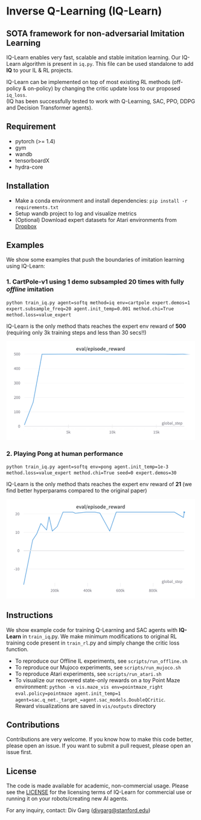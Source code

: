 # Inverse Q-Learning (IQ-Learn)

## SOTA framework for non-adversarial Imitation Learning

IQ-Learn enables very fast, scalable and stable imitation learning.
Our IQ-Learn algorithm is present in `iq.py`. This file can be used standalone to add **IQ** to your IL & RL projects. 

IQ-Learn can be implemented on top of most existing RL methods (off-policy & on-policy) by changing the critic update loss to our proposed `iq_loss`. <br>
(IQ has been successfully tested to work with Q-Learning, SAC, PPO, DDPG and Decision Transformer agents).


## Requirement

- pytorch (>= 1.4)
- gym
- wandb
- tensorboardX
- hydra-core

## Installation

- Make a conda environment and install dependencies: `pip install -r requirements.txt`
- Setup wandb project to log and visualize metrics
- (Optional) Download expert datasets for Atari environments from [Dropbox](https://www.dropbox.com/sh/xi92cwnrh0wqxa4/AABK9KFI-PxZ6fMaXJ2U8xKMa?dl=0)

## Examples

We show some examples that push the boundaries of imitation learning using IQ-Learn:

### 1. CartPole-v1 using 1 demo subsampled 20 times with fully *offline* imitation  

```
python train_iq.py agent=softq method=iq env=cartpole expert.demos=1 expert.subsample_freq=20 agent.init_temp=0.001 method.chi=True method.loss=value_expert
```

IQ-Learn is the only method thats reaches the expert env reward of **500** (requiring only 3k training steps and less than 30 secs!!)

<img src="../docs/cartpole_example.png" width="500"> 

### 2. Playing Pong at human performance

```
python train_iq.py agent=softq env=pong agent.init_temp=1e-3 method.loss=value_expert method.chi=True seed=0 expert.demos=30
```

IQ-Learn is the only method thats reaches the expert env reward of **21** (we find better hyperparams compared to the original paper)

<img src="../docs/pong_example.png" width="500"> 


## Instructions
We show example code for training Q-Learning and SAC agents with **IQ-Learn** in `train_iq`.py. We make minimum modifications to original RL training code present in `train_rl`.py and simply change the critic loss function.
<!-- Our training code is present in `train_iq.py` which implements **IQ-Learn** on top of DQN/SAC RL agents by simply changing the Q-function update rule. RL training code is in `train_rl.py`. <br> IQ-Learn simplify modifies the loss function for the critic network, compared to vanilla RL. -->

- To reproduce our Offline IL experiments, see `scripts/run_offline.sh`
- To reproduce our Mujoco experiments, see `scripts/run_mujoco.sh`
- To reproduce Atari experiments, see `scripts/run_atari.sh`
- To visualize our recovered state-only rewards on a toy Point Maze environment: 
    `python -m vis.maze_vis env=pointmaze_right eval.policy=pointmaze agent.init_temp=1 agent=sac.q_net._target_=agent.sac_models.DoubleQCritic`. <br>
    Reward visualizations are saved in `vis/outputs` directory

## Contributions

Contributions are very welcome. If you know how to make this code better, please open an issue. If you want to submit a pull request, please open an issue first. 

## License

The code is made available for academic, non-commercial usage. Please see the [LICENSE](LICENSE.md) for the licensing terms of IQ-Learn for commercial use or running it on your robots/creating new AI agents.

For any inquiry, contact: Div Garg ([divgarg@stanford.edu](mailto:divgarg@stanford.edu?subject=[GitHub]%IQ-Learn))


